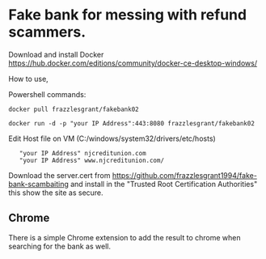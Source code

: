 # Fake bank for messing with refund scammers.

Download and install Docker https://hub.docker.com/editions/community/docker-ce-desktop-windows/

How to use,

Powershell commands:

    docker pull frazzlesgrant/fakebank02

    docker run -d -p "your IP Address":443:8080 frazzlesgrant/fakebank02

Edit Host file on VM (C:/windows/system32/drivers/etc/hosts)

       "your IP Address" njcreditunion.com 
       "your IP Address" www.njcreditunion.com/

Download the server.cert from https://github.com/frazzlesgrant1994/fake-bank-scambaiting and install in the "Trusted Root Certification Authorities" this show the site as secure.


## Chrome

There is a simple Chrome extension to add the result to chrome when searching for the bank as well.
